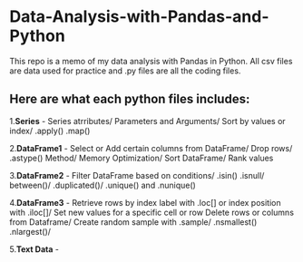 # Data-Analysis-with-Pandas-and-Python

This repo is a memo of my data analysis with Pandas in Python. All csv files are data used for practice and .py files are all the coding files.

## Here are what each python files includes:

1.**Series** - Series atrributes/ Parameters and Arguments/ Sort by values or index/ .apply() .map()


2.**DataFrame1** - Select or Add certain columns from DataFrame/ Drop rows/ .astype() Method/ Memory Optimization/ Sort DataFrame/ Rank values


3.**DataFrame2** - Filter DataFrame based on conditions/ .isin() .isnull/ between()/ .duplicated()/ .unique() and .nunique()


4.**DataFrame3** - Retrieve rows by index label with .loc[] or index position with .iloc[]/ Set new values for a specific cell or row
               Delete rows or columns from Dataframe/ Create random sample with .sample/ .nsmallest() .nlargest()/

5.**Text Data** - 

 
